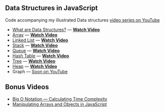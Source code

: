 ## Data Structures in JavaScript

Code accompanying my illustrated Data structures [video series on YouTube](https://www.youtube.com/watch?v=9rhT3P1MDHk&list=PLkZYeFmDuaN2-KUIv-mvbjfKszIGJ4FaY)

* [What are Data Structures?](https://www.youtube.com/watch?v=9rhT3P1MDHk) — [**Watch Video**](https://www.youtube.com/watch?v=9rhT3P1MDHk)
* [Array](./array.js) — [**Watch Video**](https://www.youtube.com/watch?v=QJNwK2uJyGs)
* [Linked List](./linked-list.js) — [**Watch Video**](https://www.youtube.com/watch?v=odW9FU8jPRQ)
* [Stack](./stack.js) — [**Watch Video**](https://www.youtube.com/watch?v=I5lq6sCuABE)
* [Queue](./queue.js) — [**Watch Video**](https://www.youtube.com/watch?v=mDCi1lXd9hc)
* [Hash Table](./hashtable.js) — [**Watch Video**](https://www.youtube.com/watch?v=jalSiaIi8j4)
* [Tree](./tree.js) — [**Watch Video**](https://www.youtube.com/watch?v=S2W3SXGPVyU)
* [Heap](./heap.js) — [**Watch Video**](https://www.youtube.com/watch?v=F_r0sJ1RqWk)
* Graph — [Soon on YouTube](https://www.youtube.com/theroadmap?sub_confirmation=1)

## Bonus Videos

* [Big O Notation — Calculating Time Complexity](https://www.youtube.com/watch?v=Z0bH0cMY0E8)
* [Manipulating Arrays and Objects in JavaScript](https://www.youtube.com/watch?v=n3NKGsM3iEw)
